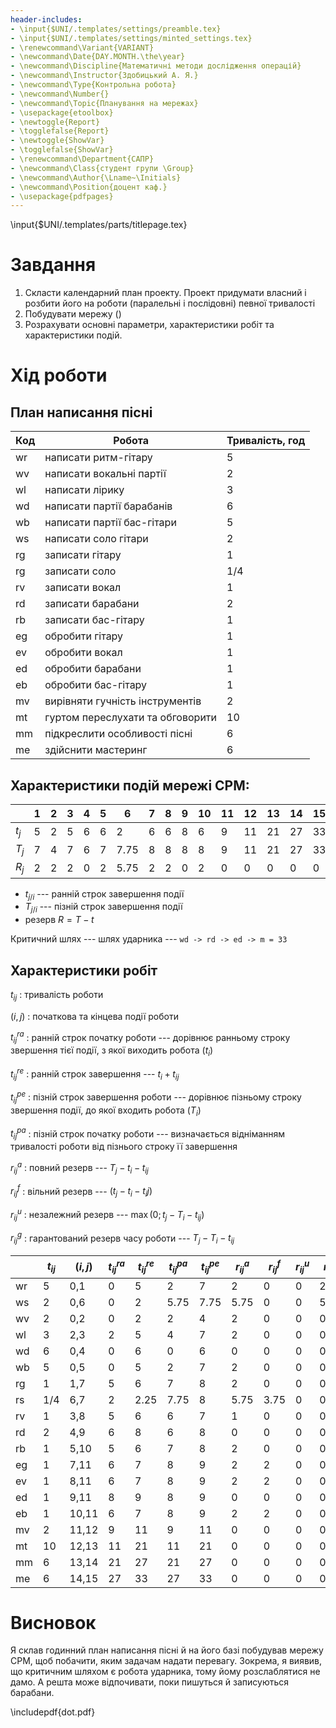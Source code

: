 ```yaml
---
header-includes:
- \input{$UNI/.templates/settings/preamble.tex}
- \input{$UNI/.templates/settings/minted_settings.tex}
- \renewcommand\Variant{VARIANT}
- \newcommand\Date{DAY.MONTH.\the\year}
- \newcommand\Discipline{Математичні методи дослідження операцій}
- \newcommand\Instructor{Здобицький А. Я.}
- \newcommand\Type{Контрольна робота}
- \newcommand\Number{}
- \newcommand\Topic{Планування на мережах}
- \usepackage{etoolbox}
- \newtoggle{Report}
- \togglefalse{Report}
- \newtoggle{ShowVar}
- \togglefalse{ShowVar}
- \renewcommand\Department{САПР}
- \newcommand\Class{студент групи \Group}
- \newcommand\Author{\Lname~\Initials}
- \newcommand\Position{доцент каф.}
- \usepackage{pdfpages}
---
```


\input{$UNI/.templates/parts/titlepage.tex}

# Завдання

1. Скласти календарний план проекту. Проект придумати власний і розбити
   його на роботи (паралельні і послідовні) певної тривалості
2. Побудувати мережу ()
3. Розрахувати  основні  параметри,  характеристики  робіт  та
   характеристики подій.

# Хід роботи

## План написання пісні

| Код | Робота                           | Тривалість, год |
| --- | ---                              | ---             |
| wr  | написати ритм-гітару             | 5               |
| wv  | написати вокальні партії         | 2               |
| wl  | написати лірику                  | 3               |
| wd  | написати партії барабанів        | 6               |
| wb  | написати партії бас-гітари       | 5               |
| ws  | написати соло гітари             | 2               |
| rg  | записати гітару                  | 1               |
| rg  | записати соло                    | 1/4             |
| rv  | записати вокал                   | 1               |
| rd  | записати барабани                | 2               |
| rb  | записати бас-гітару              | 1               |
| eg  | обробити гітару                  | 1               |
| ev  | обробити вокал                   | 1               |
| ed  | обробити барабани                | 1               |
| eb  | обробити бас-гітару              | 1               |
| mv  | вирівняти гучність інструментів  | 2               |
| mt  | гуртом переслухати та обговорити | 10              |
| mm  | підкреслити  особливості пісні   | 6               |
| me  | здійснити мастеринг              | 6               |

## Характеристики подій мережі CPM:

|       | 1   | 2   | 3   | 4   | 5   | 6    | 7   | 8   | 9   | 10  | 11  | 12  | 13  | 14  | 15  |
| ---   | --- | --- | --- | --- | --- | ---  | --- | --- | --- | --- | --- | --- | --- | --- | --- |
| $t_j$ | 5   | 2   | 5   | 6   | 6   | 2    | 6   | 6   | 8   | 6   | 9   | 11  | 21  | 27  | 33  |
| $T_j$ | 7   | 4   | 7   | 6   | 7   | 7.75 | 8   | 8   | 8   | 8   | 9   | 11  | 21  | 27  | 33  |
| $R_j$ | 2   | 2   | 2   | 0   | 2   | 5.75 | 2   | 2   | 0   | 2   | 0   | 0   | 0   | 0   | 0   |

* $t_{j/i}$ --- ранній строк завершення події
* $T_{j/i}$ --- пізній строк завершення події
* резерв $R = T - t$

Критичний шлях --- шлях ударника --- `wd -> rd -> ed -> m = 33`

## Характеристики робіт

$t_{ij}$
: тривалість роботи

$(i,j)$
: початкова та кінцева події роботи

$t_{ij}^{ra}$
: ранній строк початку роботи --- дорівнює  ранньому  строку звершення тієї події, з якої виходить робота ($t_i$)

$t_{ij}^{re}$
: ранній строк завершення --- $t_i+t_{ij}$

$t_{ij}^{pe}$
: пізній строк завершення роботи --- дорівнює пізньому строку звершення події, до якої входить робота ($T_i$)

$t_{ij}^{pa}$
: пізній строк початку роботи --- визначається відніманням тривалості роботи від пізнього строку її завершення

$r_{ij}^{a}$
: повний резерв --- $T_j-t_i-t_{ij}$

$r_{ij}^{f}$
: вільний резерв --- $(t_j - t_i - t_ij)$

$r_{ij}^{u}$
: незалежний  резерв --- $\max(0; t_j - T_i - t_{ij})$

$r_{ij}^{g}$
: гарантований резерв часу роботи --- $T_j-T_i-t_{ij}$

|     | $t_{ij}$ | $(i,j)$ | $t_{ij}^{ra}$ | $t_{ij}^{re}$ | $t_{ij}^{pa}$ | $t_{ij}^{pe}$ | $r_{ij}^{a}$ | $r_{ij}^{f}$ | $r_{ij}^{u}$ | $r_{ij}^{g}$ |
| --- | ---      | ---     | ---           | ---           | ---           | ---           | ---          | ---          | ---          | ---          |
| wr  | 5        | 0,1     | 0             | 5             | 2             | 7             | 2            | 0            | 0            | 2            |
| ws  | 2        | 0,6     | 0             | 2             | 5.75          | 7.75          | 5.75         | 0            | 0            | 5.75         |
| wv  | 2        | 0,2     | 0             | 2             | 2             | 4             | 2            | 0            | 0            | 0            |
| wl  | 3        | 2,3     | 2             | 5             | 4             | 7             | 2            | 0            | 0            | 0            |
| wd  | 6        | 0,4     | 0             | 6             | 0             | 6             | 0            | 0            | 0            | 0            |
| wb  | 5        | 0,5     | 0             | 5             | 2             | 7             | 2            | 0            | 0            | 0            |
| rg  | 1        | 1,7     | 5             | 6             | 7             | 8             | 2            | 0            | 0            | 0            |
| rs  | 1/4      | 6,7     | 2             | 2.25          | 7.75          | 8             | 5.75         | 3.75         | 0            | 0            |
| rv  | 1        | 3,8     | 5             | 6             | 6             | 7             | 1            | 0            | 0            | 0            |
| rd  | 2        | 4,9     | 6             | 8             | 6             | 8             | 0            | 0            | 0            | 0            |
| rb  | 1        | 5,10    | 5             | 6             | 7             | 8             | 2            | 0            | 0            | 0            |
| eg  | 1        | 7,11    | 6             | 7             | 8             | 9             | 2            | 2            | 0            | 0            |
| ev  | 1        | 8,11    | 6             | 7             | 8             | 9             | 2            | 2            | 0            | 0            |
| ed  | 1        | 9,11    | 8             | 9             | 8             | 9             | 0            | 0            | 0            | 0            |
| eb  | 1        | 10,11   | 6             | 7             | 8             | 9             | 2            | 2            | 0            | 0            |
| mv  | 2        | 11,12   | 9             | 11            | 9             | 11            | 0            | 0            | 0            | 0            |
| mt  | 10       | 12,13   | 11            | 21            | 11            | 21            | 0            | 0            | 0            | 0            |
| mm  | 6        | 13,14   | 21            | 27            | 21            | 27            | 0            | 0            | 0            | 0            |
| me  | 6        | 14,15   | 27            | 33            | 27            | 33            | 0            | 0            | 0            | 0            |

# Висновок

Я склав годинний план написання пісні й на його базі побудував мережу CPM, щоб
побачити, яким задачам надати перевагу. Зокрема, я виявив, що критичним шляхом є
робота ударника, тому йому розслаблятися не дамо. А решта може відпочивати, поки пишуться й записуються барабани.

\includepdf{dot.pdf}
